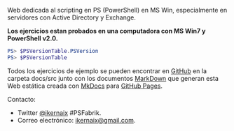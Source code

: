 Web dedicada al scripting en PS (PowerShell) en MS Win, especialmente en servidores con Active Directory y Exchange.

**Los ejercicios estan probados en una computadora con MS Win7 y PowerShell v2.0.**

```powershell
PS> $PSVersionTable.PSVersion
PS> $PSVersionTable
```
Todos los ejercicios de ejemplo se pueden encontrar en [GitHub](https://github.com/ikerlandajuela/PowerShell) en la carpeta docs/src junto con los documentos [MarkDown](https://es.wikipedia.org/wiki/Markdown) que generan esta Web estática creada con [MkDocs](http://www.mkdocs.org/) para [GitHub Pages](https://pages.github.com/).

Contacto:

* Twitter [@ikernaix](https://twitter.com/ikernaix) #PSFabrik.
* Correo electrónico: <ikernaix@gmail.com>.






